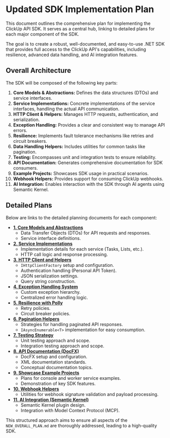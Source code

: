 # Updated SDK Implementation Plan

This document outlines the comprehensive plan for implementing the ClickUp API SDK. It serves as a central hub, linking to detailed plans for each major component of the SDK.

The goal is to create a robust, well-documented, and easy-to-use .NET SDK that provides full access to the ClickUp API's capabilities, including resilience, advanced data handling, and AI integration features.

## Overall Architecture

The SDK will be composed of the following key parts:

1.  **Core Models & Abstractions:** Defines the data structures (DTOs) and service interfaces.
2.  **Service Implementations:** Concrete implementations of the service interfaces, handling the actual API communication.
3.  **HTTP Client & Helpers:** Manages HTTP requests, authentication, and serialization.
4.  **Exception Handling:** Provides a clear and consistent way to manage API errors.
5.  **Resilience:** Implements fault tolerance mechanisms like retries and circuit breakers.
6.  **Data Handling Helpers:** Includes utilities for common tasks like pagination.
7.  **Testing:** Encompasses unit and integration tests to ensure reliability.
8.  **API Documentation:** Generates comprehensive documentation for SDK consumers.
9.  **Example Projects:** Showcases SDK usage in practical scenarios.
10. **Webhook Helpers:** Provides support for consuming ClickUp webhooks.
11. **AI Integration:** Enables interaction with the SDK through AI agents using Semantic Kernel.

## Detailed Plans

Below are links to the detailed planning documents for each component:

*   **[1. Core Models and Abstractions](./core/01-CoreModelsAndAbstractions.md)**
    *   Data Transfer Objects (DTOs) for API requests and responses.
    *   Service interface definitions.
*   **[2. Service Implementations](./services/02-ServiceImplementations.md)**
    *   Implementation details for each service (Tasks, Lists, etc.).
    *   HTTP call logic and response processing.
*   **[3. HTTP Client and Helpers](./http/03-HttpClientAndHelpers.md)**
    *   `IHttpClientFactory` setup and configuration.
    *   Authentication handling (Personal API Token).
    *   JSON serialization settings.
    *   Query string construction.
*   **[4. Exception Handling System](./exceptions/04-ExceptionHandling.md)**
    *   Custom exception hierarchy.
    *   Centralized error handling logic.
*   **[5. Resilience with Polly](./resilience/05-ResilienceWithPolly.md)**
    *   Retry policies.
    *   Circuit breaker policies.
*   **[6. Pagination Helpers](./helpers/06-PaginationHelpers.md)**
    *   Strategies for handling paginated API responses.
    *   `IAsyncEnumerable<T>` implementation for easy consumption.
*   **[7. Testing Strategy](./testing/07-TestingStrategy.md)**
    *   Unit testing approach and scope.
    *   Integration testing approach and scope.
*   **[8. API Documentation (DocFX)](./documentation/08-ApiDocumentation.md)**
    *   DocFX setup and configuration.
    *   XML documentation standards.
    *   Conceptual documentation topics.
*   **[9. Showcase Example Projects](./examples/09-ExampleProjects.md)**
    *   Plans for console and worker service examples.
    *   Demonstration of key SDK features.
*   **[10. Webhook Helpers](./webhooks/10-WebhookHelpers.md)**
    *   Utilities for webhook signature validation and payload processing.
*   **[11. AI Integration (Semantic Kernel)](./ai_integration/11-SemanticKernelIntegration.md)**
    *   Semantic Kernel plugin design.
    *   Integration with Model Context Protocol (MCP).

This structured approach aims to ensure all aspects of the `NEW_OVERALL_PLAN.md` are thoroughly addressed, leading to a high-quality SDK.
